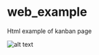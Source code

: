 # web_example
Html example of kanban page

![alt text](https://cdn.discordapp.com/attachments/851694614095200287/1044787048885800960/lllllllllllllllllllllllllll.png)
